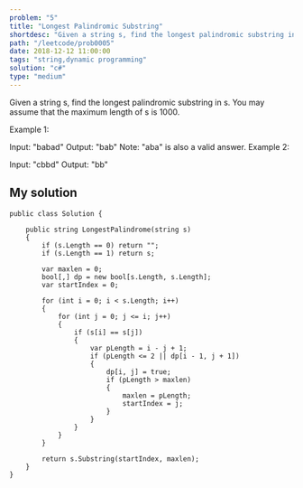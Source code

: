 ```yaml
---
problem: "5"
title: "Longest Palindromic Substring"
shortdesc: "Given a string s, find the longest palindromic substring in s. You may assume that the maximum length of s is 1000."
path: "/leetcode/prob0005"
date: 2018-12-12 11:00:00
tags: "string,dynamic programming"
solution: "c#"
type: "medium"
---
```


Given a string s, find the longest palindromic substring in s. You may assume that the maximum length of s is 1000.

Example 1:

Input: "babad"
Output: "bab"
Note: "aba" is also a valid answer.
Example 2:

Input: "cbbd"
Output: "bb"

## My solution

```
public class Solution {

    public string LongestPalindrome(string s)
    {
        if (s.Length == 0) return "";
        if (s.Length == 1) return s;

        var maxlen = 0;
        bool[,] dp = new bool[s.Length, s.Length];
        var startIndex = 0;

        for (int i = 0; i < s.Length; i++)
        {
            for (int j = 0; j <= i; j++)
            {
                if (s[i] == s[j])
                {
                    var pLength = i - j + 1;
                    if (pLength <= 2 || dp[i - 1, j + 1])
                    {
                        dp[i, j] = true;
                        if (pLength > maxlen)
                        {
                            maxlen = pLength;
                            startIndex = j;
                        }
                    }
                }
            }
        }

        return s.Substring(startIndex, maxlen);
    }
}
```
